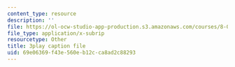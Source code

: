 ```yaml
---
content_type: resource
description: ''
file: https://ol-ocw-studio-app-production.s3.amazonaws.com/courses/8-04-quantum-physics-i-spring-2016/69e06369f43e560eb12cca8ad2c88293_c5yzy1S3gPg.srt
file_type: application/x-subrip
resourcetype: Other
title: 3play caption file
uid: 69e06369-f43e-560e-b12c-ca8ad2c88293
---
```

